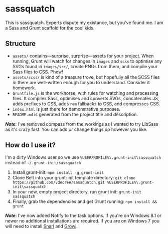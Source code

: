 # sassquatch

This is sassquatch. Experts dispute my existance, but you've found me. I am a Sass and Grunt scaffold for the cool kids.


## Structure

- `assets/` contains—surprise, surprise—assets for your project. When running, Grunt will watch for changes in `images` and `scss` to optimise any SVGs found in `images/src/`, create PNGs from them, and compile your Sass files to CSS. Phew!
- `assets/scss/` is kind of a treasure trove, but hopefully all the SCSS files in there are well-written enough for you to understand. Consider it homework.
- `Gruntfile.js` is the workhorse, with rules for watching and processing files. It compiles Sass, optimises and converts SVGs, concatenates JS, adds prefixes to CSS, adds `rem` fallbacks to CSS, and compresses CSS.
- `index.html` is just there for demonstrative purposes.
- `README.md` is generated from the project title and description.

***Note***: I've removed compass from the workings as I wanted to try LibSass as it's crazy fast. You can add or change things up however you like. 

## How do I use it?

I'm a dirty Windows user so we use ```%USERPROFILE%\.grunt-init\sassquatch``` instead of ```~/.grunt-init/sassquatch```

1. Install grunt-init: `npm install -g grunt-init`
2. Clone Belt into your grunt-init template directory: `git clone https://github.com/vdecree/sassquatch.git %USERPROFILE%\.grunt-init\sassquatch`
3. In your new, empty project directory, run grunt init: `grunt-init sassquatch`
4. Finally, grab the dependencies and get Grunt running: `npm install && grunt`

***Note***: I've now added Notify to the task options. If you're on Windows 8.1 or newer no additional installations are required. If you are on Windows 7 you will need to install [Snarl](http://snarl.fullphat.net/) and [Growl](http://www.growlforwindows.com/gfw/help/growlnotify.aspx).
